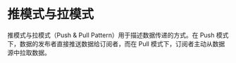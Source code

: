 # 推模式与拉模式

推模式与拉模式（Push & Pull Pattern）用于描述数据传递的方式。在 Push 模式下，数据的发布者直接推送数据给订阅者，而在 Pull 模式下，订阅者主动从数据源中拉取数据。
